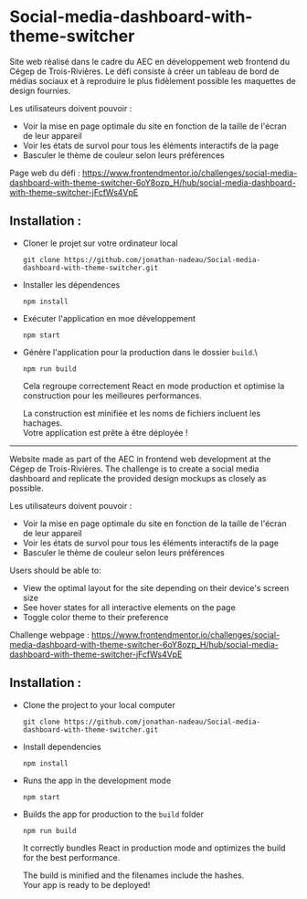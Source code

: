 # Social-media-dashboard-with-theme-switcher

Site web réalisé dans le cadre du AEC en développement web frontend du Cégep de Trois-Rivières. Le défi consiste à créer un tableau de bord de médias sociaux et à reproduire le plus fidèlement possible les maquettes de design fournies.

Les utilisateurs doivent pouvoir :
  - Voir la mise en page optimale du site en fonction de la taille de l'écran de leur appareil
  - Voir les états de survol pour tous les éléments interactifs de la page
  - Basculer le thème de couleur selon leurs préférences
  
Page web du défi : https://www.frontendmentor.io/challenges/social-media-dashboard-with-theme-switcher-6oY8ozp_H/hub/social-media-dashboard-with-theme-switcher-jFcfWs4VpE

## Installation : 
 - Cloner le projet sur votre ordinateur local
    ```git
    git clone https://github.com/jonathan-nadeau/Social-media-dashboard-with-theme-switcher.git
    ```
- Installer les dépendences
    ```npm
    npm install
    ```
- Exécuter l'application en moe développement
    ```npm
    npm start
    ```
- Génère l'application pour la production dans le dossier `build`.\
    ```npm
    npm run build
    ```
    Cela regroupe correctement React en mode production et optimise la construction pour les meilleures performances.

    La construction est minifiée et les noms de fichiers incluent les hachages.\
    Votre application est prête à être déployée !
  
-----------------------------------------------------

Website made as part of the AEC in frontend web development at the Cégep de Trois-Rivières. The challenge is to create a social media dashboard and replicate the provided design mockups as closely as possible.

Les utilisateurs doivent pouvoir :
  - Voir la mise en page optimale du site en fonction de la taille de l'écran de leur appareil
  - Voir les états de survol pour tous les éléments interactifs de la page
  - Basculer le thème de couleur selon leurs préférences

Users should be able to:
  - View the optimal layout for the site depending on their device's screen size
  - See hover states for all interactive elements on the page
  - Toggle color theme to their preference
  
Challenge webpage : https://www.frontendmentor.io/challenges/social-media-dashboard-with-theme-switcher-6oY8ozp_H/hub/social-media-dashboard-with-theme-switcher-jFcfWs4VpE

## Installation : 
 - Clone the project to your local computer
    ```git
    git clone https://github.com/jonathan-nadeau/Social-media-dashboard-with-theme-switcher.git
    ```
- Install dependencies
    ```npm
    npm install
    ```
- Runs the app in the development mode
    ```npm
    npm start
    ```
- Builds the app for production to the `build` folder
    ```npm
    npm run build
    ```
    It correctly bundles React in production mode and optimizes the build for the best performance.

    The build is minified and the filenames include the hashes.\
    Your app is ready to be deployed!